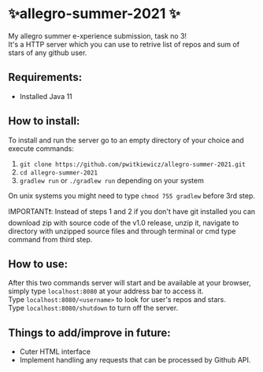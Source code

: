 # ✨allegro-summer-2021 ✨
My allegro summer e-xperience submission, task no 3!\
It's a HTTP server which you can use to retrive list of repos and sum of stars of any github user.

## Requirements:
- Installed Java 11

## How to install:
To install and run the server go to an empty directory of your choice and execute commands:
1. `git clone https://github.com/pwitkiewicz/allegro-summer-2021.git`
2. `cd allegro-summer-2021`
3. `gradlew run` or `./gradlew run` depending on your system

On unix systems you might need to type `chmod 755 gradlew` before 3rd step.

IMPORTANT❗: Instead of steps 1 and 2 if you don't have git installed you can download zip with source code of the v1.0 release, unzip it, navigate to directory with unzipped source files and through terminal or cmd type command from third step.

## How to use:
After this two commands server will start and be available at your browser, simply type `localhost:8080` at your address bar to access it.\
Type `localhost:8080/<username>` to look for user's repos and stars.\
Type `localhost:8080/shutdown` to turn off the server.

## Things to add/improve in future:
- Cuter HTML interface
- Implement handling any requests that can be processed by Github API.
